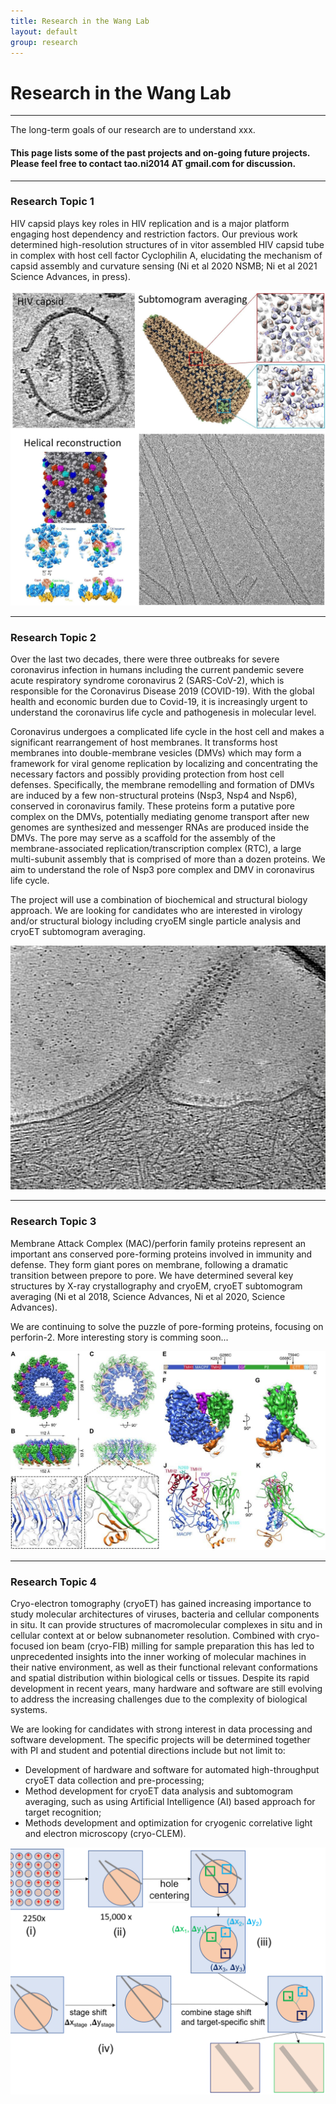 ```yaml
---
title: Research in the Wang Lab
layout: default
group: research
---
```



<!-- <div class="container"> -->

# Research in the Wang Lab

---
The long-term goals of our research are to understand xxx.  


#### This page lists some of the past projects and on-going future projects. Please feel free to contact tao.ni2014 AT gmail.com for discussion.


---

<div class="row">
<div class="col-md-7" style="margin: 0px">

### Research Topic 1

HIV capsid plays key roles in HIV replication and is a major platform engaging host dependency and restriction factors. Our previous work determined high-resolution structures of in vitor assembled HIV capsid tube in complex with host cell factor Cyclophilin A, elucidating the mechanism of capsid assembly and curvature sensing (Ni et al 2020 NSMB; Ni et al 2021 Science Advances, in press).

</div>
<div class="col-md-5 align-self-center"  style="margin: 0px">
<img class="img-fluid" src="/docs/research/hiv.jpg" alt="hiv">
</div>
</div>

---


<div class="row" style="margin: 0px;">

### Research Topic 2


</div>
<div class="row">

<div class="col-md-7 order-md-2">


Over the last two decades, there were three outbreaks for severe coronavirus infection in humans including the current pandemic severe acute respiratory syndrome coronavirus 2 (SARS-CoV-2), which is responsible for the Coronavirus Disease 2019 (COVID-19). With the global health and economic burden due to Covid-19, it is increasingly urgent to understand the coronavirus life cycle and pathogenesis in molecular level.

Coronavirus undergoes a complicated life cycle in the host cell and makes a significant rearrangement of host membranes. It transforms host membranes into double-membrane vesicles (DMVs) which may form a framework for viral genome replication by localizing and concentrating the necessary factors and possibly providing protection from host cell defenses. Specifically, the membrane remodelling and formation of DMVs are induced by a few non-structural proteins (Nsp3, Nsp4 and Nsp6), conserved in coronavirus family. These proteins form a putative pore complex on the DMVs, potentially mediating genome transport after new genomes are synthesized and messenger RNAs are produced inside the DMVs. The pore may serve as a scaffold for the assembly of the membrane-associated replication/transcription complex (RTC), a large multi-subunit assembly that is comprised of more than a dozen proteins. We aim to understand the role of Nsp3 pore complex and DMV in coronavirus life cycle.

The project will use a combination of biochemical and structural biology approach. We are looking for candidates who are interested in virology and/or structural biology including cryoEM single particle analysis and cryoET subtomogram averaging. 
</div>

<div class="col-md-5 order-md-1 align-self-center">



<img class="img-fluid" src="/docs/research/cpis.jpg" alt="cpis">
</div>
</div>

---


<div class="row">


<div class="col-md-6 order-md-1 " style="margin: 0px">

### Research Topic 3


Membrane Attack Complex (MAC)/perforin family proteins represent an important ans conserved pore-forming proteins involved in immunity and defense. They form giant pores on membrane, following a dramatic transition between prepore to pore. We have determined several key structures by X-ray crystallography and cryoEM, cryoET subtomogram averaging (Ni et al 2018, Science Advances, Ni et al 2020, Science Advances).

We are continuing to solve the puzzle of pore-forming proteins, focusing on perforin-2. More interesting story is comming soon...

</div>

<div class="col-md-6 order-md-2 align-self-center">

<img class="img-fluid" src="/docs/research/macpf.jpg" alt="macpf">
</div>
</div>

---


### Research Topic 4

<div class="row">
<div class="col-md-7 order-md-2" style="margin-top: 0px;">

Cryo-electron tomography (cryoET) has gained increasing importance to study molecular architectures of viruses, bacteria and cellular components in situ. It can provide structures of macromolecular complexes in situ and in cellular context at or below subnanometer resolution. Combined with cryo-focused ion beam (cryo-FIB) milling for sample preparation this has led to unprecedented insights into the inner working of molecular machines in their native environment, as well as their functional relevant conformations and spatial distribution within biological cells or tissues. Despite its rapid development in recent years, many hardware and software are still evolving to address the increasing challenges due to the complexity of biological systems.

We are looking for candidates with strong interest in data processing and software development. The specific projects will be determined together with PI and student and potential directions include but not limit to:

* Development of hardware and software for automated high-throughput cryoET data collection and pre-processing;  
* Method development for cryoET data analysis and subtomogram averaging, such as using Artificial Intelligence (AI) based approach for target recognition;  
* Methods development and optimization for cryogenic correlative light and electron microscopy (cryo-CLEM).  
</div>

<div class="col-md-5 order-md-1 align-self-center">

<img class="img-fluid" src="/docs/research/method.png" alt="method">
</div>
</div>



